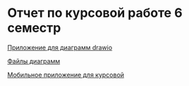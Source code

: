 # Отчет по курсовой работе 6 семестр

[Приложение для диаграмм drawio](https://www.drawio.com/)

[Файлы диаграмм ](./drawio/)

[Мобильное приложение для курсовой](https://github.com/vafeenLabs/Coursework_6-semester)
